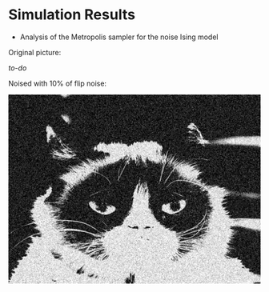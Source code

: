 # Simulation Results

* Analysis of the Metropolis sampler for the noise Ising model

Original picture:

*to-do*

Noised with 10% of flip noise:

![](https://raw.githubusercontent.com/veronikaro/MonteCarloMarkovChainMethods/master/MCMC/Noisy%20images/noised_10.0%25_grumpy_cat.jpg?token=AESWBQ33RQ5EGPW7SMGE6U26ZAKGS)
